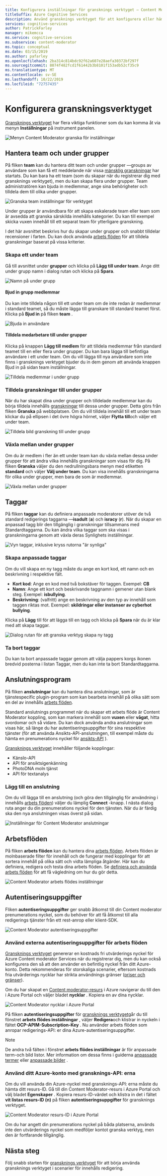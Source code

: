 ```yaml
---
title: Konfigurera inställningar för gransknings verktyget – Content Moderator
titleSuffix: Azure Cognitive Services
description: Använd gransknings verktyget för att konfigurera eller hämta team, taggar, kopplingar, arbets flöden och autentiseringsuppgifter för Content Moderator.
services: cognitive-services
author: PatrickFarley
manager: mikemcca
ms.service: cognitive-services
ms.subservice: content-moderator
ms.topic: conceptual
ms.date: 03/15/2019
ms.author: pafarley
ms.openlocfilehash: 2ba314c814bdc92f62a607e28aefa30372bf297f
ms.sourcegitcommit: 8074f482fcd1f61442b3b8101f153adb52cf35c9
ms.translationtype: MT
ms.contentlocale: sv-SE
ms.lasthandoff: 10/22/2019
ms.locfileid: "72757435"
---
```

# <a name="configure-the-review-tool"></a>Konfigurera granskningsverktyget

[Gransknings verktyget](https://contentmoderator.cognitive.microsoft.com) har flera viktiga funktioner som du kan komma åt via menyn **Inställningar** på instrument panelen.

![Menyn Content Moderator granska för inställningar](images/settings-1.png)

## <a name="manage-team-and-subteams"></a>Hantera team och under grupper

På fliken **team** kan du hantera ditt team och under grupper &mdash;groups av användare som kan få ett meddelande när vissa [mänsklig granskningar](../review-api.md#reviews) har startats. Du kan bara ha ett team (som du skapar när du registrerar dig med gransknings verktyget), men du kan skapa flera under grupper. Team administratören kan bjuda in medlemmar, ange sina behörigheter och tilldela dem till olika under grupper.

![Granska team inställningar för verktyget](images/settings-2-team.png)

Under grupper är användbara för att skapa eskalerade team eller team som är avsedda att granska särskilda innehålls kategorier. Du kan till exempel skicka vuxen innehåll till ett separat team för ytterligare granskning.

I det här avsnittet beskrivs hur du skapar under grupper och snabbt tilldelar recensioner i farten. Du kan dock använda [arbets flöden](workflows.md) för att tilldela granskningar baserat på vissa kriterier.

### <a name="create-a-subteam"></a>Skapa ett under team

Gå till avsnittet under **grupper** och klicka på **Lägg till under team**. Ange ditt under grupp namn i dialog rutan och klicka på **Spara**.

![Namn på under grupp](images/1-Teams-2.PNG)

#### <a name="invite-teammates"></a>Bjud in grupp medlemmar

Du kan inte tilldela någon till ett under team om de inte redan är medlemmar i standard teamet, så du måste lägga till granskare till standard teamet först. Klicka på **Bjud in** på fliken **team** .

![Bjuda in användare](images/invite-users.png)

#### <a name="assign-teammates-to-subteam"></a>Tilldela medarbetare till under grupper

Klicka på knappen **Lägg till medlem** för att tilldela medlemmar från standard teamet till en eller flera under grupper. Du kan bara lägga till befintliga användare i ett under team. Om du vill lägga till nya användare som inte finns i gransknings verktyget bjuder du in dem genom att använda knappen Bjud in på sidan team inställningar.

![Tilldela medlemmar i under grupp](images/1-Teams-3.PNG)

### <a name="assign-reviews-to-subteams"></a>Tilldela granskningar till under grupper

När du har skapat dina under grupper och tilldelade medlemmar kan du börja tilldela innehålls [granskningar](../review-api.md#reviews) till dessa under grupper. Detta görs från fliken **Granska** på webbplatsen.
Om du vill tilldela innehåll till ett under team klickar du på ellipsen i det övre högra hörnet, väljer **Flytta till**och väljer ett under team.

![Tilldela bild granskning till under grupp](images/3-review-image-subteam-1.png)

### <a name="switch-between-subteams"></a>Växla mellan under grupper

Om du är medlem i fler än ett under team kan du växla mellan dessa under grupper för att ändra vilka innehålls granskningar som visas för dig. På fliken **Granska** väljer du den nedrullningsbara menyn med etiketten **standard** och väljer **Välj under team**. Du kan visa innehålls granskningarna för olika under grupper, men bara de som är medlemmar.

![Växla mellan under grupper](images/3-review-image-subteam-2.png)

## <a name="tags"></a>Taggar

På fliken **taggar** kan du definiera anpassade moderatorer utöver de två standard redigerings taggarna &mdash;**isadult** (**a**) och **isracy** (**r**). När du skapar en anpassad tagg blir den tillgänglig i granskningar tillsammans med Standardtaggarna. Du kan ändra vilka taggar som ska visas i granskningarna genom att växla deras Synlighets inställningar.

![Vyn taggar, inklusive kryss rutorna "är synliga"](images/tags-4-disable.png)

### <a name="create-custom-tags"></a>Skapa anpassade taggar

Om du vill skapa en ny tagg måste du ange en kort kod, ett namn och en beskrivning i respektive fält.

- **Kort kod**: Ange en kod med två bokstäver för taggen. Exempel: **CB**
- **Namn**: Ange ett kort och beskrivande taggnamn i gemener utan blank steg. Exempel: **isbullying**.
- **Beskrivning**: (valfritt) ange en beskrivning av den typ av innehåll som taggen riktas mot. Exempel: **skildringar eller instanser av cyberhot bullying**.

Klicka på **Lägg** till för att lägga till en tagg och klicka på **Spara** när du är klar med att skapa taggar.

![Dialog rutan för att granska verktyg skapa ny tagg](images/settings-3-tags.png)

### <a name="delete-tags"></a>Ta bort taggar

Du kan ta bort anpassade taggar genom att välja pappers korgs ikonen bredvid posterna i listan Taggar, men du kan inte ta bort Standardtaggarna.

## <a name="connectors"></a>Anslutningsprogram

På fliken **anslutningar** kan du hantera dina anslutningar, som är tjänstespecific plugin-program som kan bearbeta innehåll på olika sätt som en del av innehålls [arbets flöden](../review-api.md#workflows).

Standard anslutnings programmet när du skapar ett arbets flöde är Content Moderator koppling, som kan markera innehåll som **vuxen** eller **vågat**, hitta svordomar och så vidare. Du kan dock använda andra anslutningar som visas här, så länge du har autentiseringsuppgifter för sina respektive tjänster (för att använda Ansikts-API-anslutningen, till exempel måste du hämta en prenumerations nyckel för [ansikts-API](https://docs.microsoft.com/azure/cognitive-services/face/overview) ).

[Gransknings verktyget](./human-in-the-loop.md) innehåller följande kopplingar:

- Känslo-API
- API för ansiktsigenkänning
- PhotoDNA moln tjänst
- API för textanalys

### <a name="add-a-connector"></a>Lägg till en anslutning

Om du vill lägga till en anslutning (och göra den tillgänglig för användning i innehålls [arbets flöden](../review-api.md#workflows)) väljer du lämplig **Connect** -knapp. I nästa dialog ruta anger du din prenumerations nyckel för den tjänsten. När du är färdig ska den nya anslutningen visas överst på sidan.

![Inställningar för Content Moderator anslutningar](images/settings-4-connectors.png)

## <a name="workflows"></a>Arbetsflöden

På fliken **arbets flöden** kan du hantera dina [arbets flöden](../review-api.md#workflows). Arbets flöden är molnbaserade filter för innehåll och de fungerar med kopplingar för att sortera innehåll på olika sätt och vidta lämpliga åtgärder. Här kan du definiera, redigera och testa dina arbets flöden. Se [definiera och använda arbets flöden](Workflows.md) för att få vägledning om hur du gör detta.

![Content Moderator arbets flödes inställningar](images/settings-5-workflows.png)

## <a name="credentials"></a>Autentiseringsuppgifter

Fliken **autentiseringsuppgifter** ger snabb åtkomst till din Content moderator prenumerations nyckel, som du behöver för att få åtkomst till alla redigerings tjänster från ett rest-anrop eller klient-SDK.

![Content Moderator autentiseringsuppgifter](images/settings-6-credentials.png)

### <a name="use-external-credentials-for-workflows"></a>Använd externa autentiseringsuppgifter för arbets flöden

[Gransknings verktyget](https://contentmoderator.cognitive.microsoft.com) genererar en kostnads fri utvärderings nyckel för Azure Content moderator Services när du registrerar dig, men du kan också konfigurera den så att den använder en befintlig nyckel från ditt Azure-konto. Detta rekommenderas för storskaliga scenarier, eftersom kostnads fria utvärderings nycklar har strikta användnings gränser ([priser och gränser](https://azure.microsoft.com/pricing/details/cognitive-services/content-moderator/)).

Om du har skapat en [Content moderator-resurs](https://ms.portal.azure.com/#create/Microsoft.CognitiveServicesContentModerator) i Azure navigerar du till den i Azure Portal och väljer bladet **nycklar** . Kopiera en av dina nycklar.

![Content Moderator nycklar i Azure Portal](images/credentials-azure-portal-keys.PNG)

På fliken **autentiseringsuppgifter** för [gransknings verktyget](https://contentmoderator.cognitive.microsoft.com)går du till fönstret **arbets flödes inställningar** , väljer **Redigera**och klistrar in nyckeln i fältet **OCP-APIM-Subscription-Key** . Nu använder arbets flöden som anropar redigerings-API: er dina Azure-autentiseringsuppgifter.

> [!NOTE]
> De andra två fälten i fönstret **arbets flödes inställningar** är för anpassade term-och bild listor. Mer information om dessa finns i guiderna [anpassade termer](../try-terms-list-api.md) eller [anpassade bilder](../try-image-list-api.md) .

### <a name="use-your-azure-account-with-the-review-apis"></a>Använd ditt Azure-konto med gransknings-API: erna

Om du vill använda din Azure-nyckel med gransknings-API: erna måste du hämta ditt resurs-ID. Gå till din Content Moderator-resurs i Azure Portal och välj bladet **Egenskaper** . Kopiera resurs-ID-värdet och klistra in det i fältet **vit listas resurs-ID (n)** på fliken **autentiseringsuppgifter** för gransknings verktyget.

![Content Moderator resurs-ID i Azure Portal](images/credentials-azure-portal-resourceid.PNG)

Om du har angett din prenumerations nyckel på båda platserna, används inte den utvärderings nyckel som medföljer kontot granska verktyg, men den är fortfarande tillgänglig.

## <a name="next-steps"></a>Nästa steg

Följ snabb starten för [gransknings verktyget](../quick-start.md) för att börja använda gransknings verktyget i scenarier för innehålls redigering.
